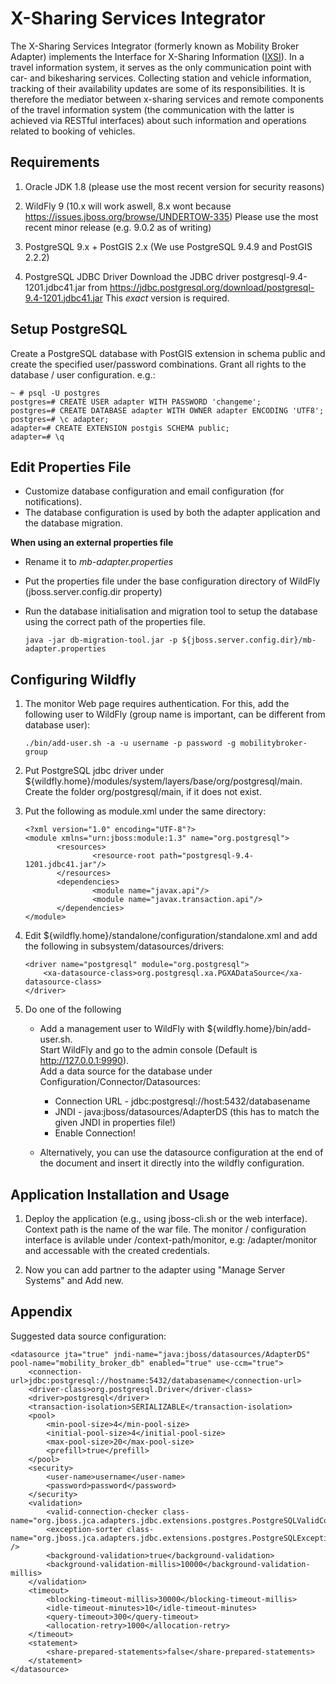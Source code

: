 # X-Sharing Services Integrator

The X-Sharing Services Integrator (formerly known as Mobility Broker Adapter) implements the Interface for X-Sharing Information ([IXSI](https://github.com/RWTH-i5-IDSG/ixsi)).
In a travel information system, it serves as the only communication point with car- and bikesharing services.
Collecting station and vehicle information, tracking of their availability updates are some of its responsibilities.
It is therefore the mediator between x-sharing services and remote components of the travel information system (the communication with the latter is achieved via RESTful interfaces) about such information and operations related to booking of vehicles.

Requirements
-----

1. Oracle JDK 1.8 (please use the most recent version for security reasons)

2. WildFly 9 (10.x will work aswell, 8.x wont because https://issues.jboss.org/browse/UNDERTOW-335)
   Please use the most recent minor release (e.g. 9.0.2 as of writing)

3. PostgreSQL 9.x + PostGIS 2.x (We use PostgreSQL 9.4.9 and PostGIS 2.2.2)

4. PostgreSQL JDBC Driver
   Download the JDBC driver postgresql-9.4-1201.jdbc41.jar from https://jdbc.postgresql.org/download/postgresql-9.4-1201.jdbc41.jar
   This _exact_ version is required.
   
Setup PostgreSQL
-----

Create a PostgreSQL database with PostGIS extension in schema public and create the specified user/password combinations. 
Grant all rights to the database / user configuration. 
e.g.:

```
~ # psql -U postgres
postgres=# CREATE USER adapter WITH PASSWORD 'changeme';
postgres=# CREATE DATABASE adapter WITH OWNER adapter ENCODING 'UTF8';
postgres=# \c adapter;
adapter=# CREATE EXTENSION postgis SCHEMA public;
adapter=# \q
```

Edit Properties File
-----
- Customize database configuration and email configuration (for notifications).
- The database configuration is used by both the adapter application and the database migration.

**When using an external properties file**

- Rename it to *mb-adapter.properties*
- Put the properties file under the base configuration directory of WildFly (jboss.server.config.dir property)
- Run the database initialisation and migration tool to setup the database using the correct path of the properties file.
    
    ```
    java -jar db-migration-tool.jar -p ${jboss.server.config.dir}/mb-adapter.properties
    ```

Configuring Wildfly
-----

1. The monitor Web page requires authentication. For this, add the following user to WildFly (group name is important, can be different from database user):

    ```
    ./bin/add-user.sh -a -u username -p password -g mobilitybroker-group
    ```

2. Put PostgreSQL jdbc driver under ${wildfly.home}/modules/system/layers/base/org/postgresql/main. Create the folder org/postgresql/main, if it does not exist.

3. Put the following as module.xml under the same directory:

    ```
    <?xml version="1.0" encoding="UTF-8"?>
    <module xmlns="urn:jboss:module:1.3" name="org.postgresql">
           <resources>  
                   <resource-root path="postgresql-9.4-1201.jdbc41.jar"/>  
           </resources>  
           <dependencies>  
                   <module name="javax.api"/>  
                   <module name="javax.transaction.api"/>  
           </dependencies>
    </module>
    ```
    
4. Edit ${wildfly.home}/standalone/configuration/standalone.xml and add the following in subsystem/datasources/drivers:

    ```
    <driver name="postgresql" module="org.postgresql">
        <xa-datasource-class>org.postgresql.xa.PGXADataSource</xa-datasource-class>  
    </driver>
    ```

5. Do one of the following

   - Add a management user to WildFly with ${wildfly.home}/bin/add-user.sh.  
     Start WildFly and go to the admin console (Default is http://127.0.0.1:9990).  
     Add a data source for the database under Configuration/Connector/Datasources:
     
       * Connection URL - jdbc:postgresql://host:5432/databasename 
       * JNDI - java:jboss/datasources/AdapterDS (this has to match the given JNDI in properties file!)
       * Enable Connection!
         
   - Alternatively, you can use the datasource configuration at the end of the document and insert it directly into the wildfly configuration.


Application Installation and Usage
------

1. Deploy the application (e.g., using jboss-cli.sh or the web interface). Context path is the name of the war file.
   The monitor / configuration interface is avilable under /context-path/monitor, e.g: /adapter/monitor and accessable 
   with the created credentials.

2. Now you can add partner to the adapter using "Manage Server Systems" and Add new.



Appendix
-----

Suggested data source configuration:

```
<datasource jta="true" jndi-name="java:jboss/datasources/AdapterDS" pool-name="mobility_broker_db" enabled="true" use-ccm="true">
    <connection-url>jdbc:postgresql://hostname:5432/databasename</connection-url>
    <driver-class>org.postgresql.Driver</driver-class>
    <driver>postgresql</driver>
    <transaction-isolation>SERIALIZABLE</transaction-isolation>
    <pool>
        <min-pool-size>4</min-pool-size>
        <initial-pool-size>4</initial-pool-size>
        <max-pool-size>20</max-pool-size>
        <prefill>true</prefill>
    </pool>
    <security>
        <user-name>username</user-name>
        <password>password</password>
    </security>
    <validation>
        <valid-connection-checker class-name="org.jboss.jca.adapters.jdbc.extensions.postgres.PostgreSQLValidConnectionChecker"/>
        <exception-sorter class-name="org.jboss.jca.adapters.jdbc.extensions.postgres.PostgreSQLExceptionSorter" />
        <background-validation>true</background-validation>
        <background-validation-millis>10000</background-validation-millis>
    </validation>
    <timeout>
        <blocking-timeout-millis>30000</blocking-timeout-millis>
        <idle-timeout-minutes>10</idle-timeout-minutes>
        <query-timeout>300</query-timeout>
        <allocation-retry>1000</allocation-retry>
    </timeout>
    <statement>
        <share-prepared-statements>false</share-prepared-statements>
    </statement>
</datasource>
```